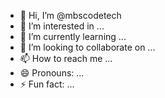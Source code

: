 - 👋 Hi, I’m @mbscodetech
- 👀 I’m interested in ...
- 🌱 I’m currently learning ...
- 💞️ I’m looking to collaborate on ...
- 📫 How to reach me ...
- 😄 Pronouns: ...
- ⚡ Fun fact: ...

<!---
mbscodetech/mbscodetech is a ✨ special ✨ repository because its `README.md` (this file) appears on your GitHub profile.
You can click the Preview link to take a look at your changes.
--->
